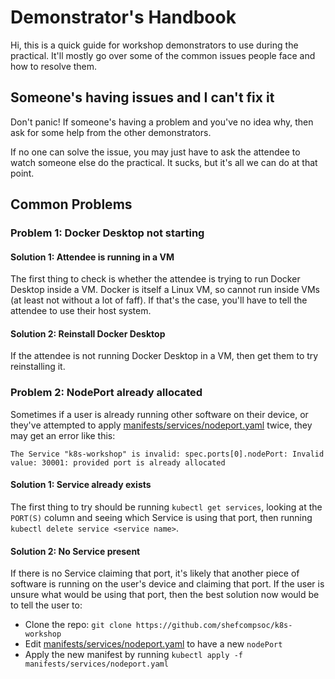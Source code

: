 # Demonstrator's Handbook

Hi, this is a quick guide for workshop demonstrators to use during the practical. It'll mostly go over some of the common issues people face and how to resolve them.

## Someone's having issues and I can't fix it

Don't panic! If someone's having a problem and you've no idea why, then ask for some help from the other demonstrators. 

If no one can solve the issue, you may just have to ask the attendee to watch someone else do the practical. It sucks, but it's all we can do at that point.

## Common Problems

### Problem 1: Docker Desktop not starting

#### Solution 1: Attendee is running in a VM

The first thing to check is whether the attendee is trying to run Docker Desktop inside a VM. Docker is itself a Linux VM, so cannot run inside VMs (at least not without a lot of faff). If that's the case, you'll have to tell the attendee to use their host system.

#### Solution 2: Reinstall Docker Desktop

If the attendee is not running Docker Desktop in a VM, then get them to try reinstalling it.

### Problem 2: NodePort already allocated

Sometimes if a user is already running other software on their device, or they've attempted to apply [manifests/services/nodeport.yaml](manifests/services/nodeport.yaml) twice, they may get an error like this:
```
The Service "k8s-workshop" is invalid: spec.ports[0].nodePort: Invalid value: 30001: provided port is already allocated
```

#### Solution 1: Service already exists

The first thing to try should be running `kubectl get services`, looking at the `PORT(S)` column and seeing which Service is using that port, then running `kubectl delete service <service name>`.

#### Solution 2: No Service present

If there is no Service claiming that port, it's likely that another piece of software is running on the user's device and claiming that port. If the user is unsure what would be using that port, then the best solution now would be to tell the user to:
- Clone the repo: `git clone https://github.com/shefcompsoc/k8s-workshop`
- Edit [manifests/services/nodeport.yaml](manifests/services/nodeport.yaml) to have a new `nodePort`
- Apply the new manifest by running `kubectl apply -f manifests/services/nodeport.yaml`